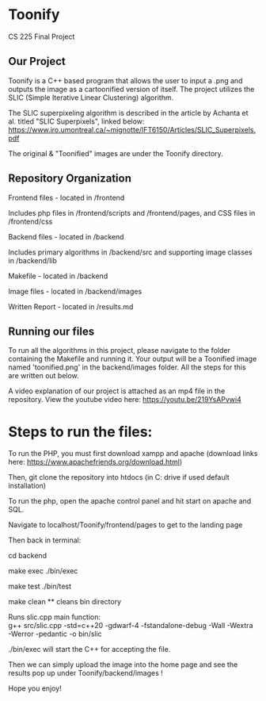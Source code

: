# Toonify
CS 225 Final Project

## Our Project
Toonify is a C++ based program that allows the user to input a .png and outputs the image as a cartoonified version of itself. The project utilizes the SLIC (Simple Iterative Linear Clustering) algorithm.

The SLIC superpixeling algorithm is described in the article by Achanta et al. titled "SLIC Superpixels", linked below:
https://www.iro.umontreal.ca/~mignotte/IFT6150/Articles/SLIC_Superpixels.pdf

The original & "Toonified" images are under the Toonify directory.

## Repository Organization

Frontend files - located in /frontend

Includes php files in /frontend/scripts and /frontend/pages, and CSS files in /frontend/css


Backend files - located in /backend

Includes primary algorithms in /backend/src and supporting image classes in /backend/lib


Makefile - located in /backend


Image files - located in /backend/images


Written Report - located in /results.md

## Running our files

To run all the algorithms in this project, please navigate to the folder containing the Makefile and running it. Your output will be a Toonified image named 'toonified.png' in the backend/images folder. All the steps for this are written out below.

A video explanation of our project is attached as an mp4 file in the repository. View the youtube video here: https://youtu.be/219YsAPvwi4

# Steps to run the files:

To run the PHP, you must first download xampp and apache (download links here: https://www.apachefriends.org/download.html)

Then, git clone the repository into htdocs (in C: drive if used default installation)

To run the php, open the apache control panel and hit start on apache and SQL.

Navigate to localhost/Toonify/frontend/pages to get to the landing page

Then back in terminal: 

cd backend

make exec
./bin/exec

make test 
./bin/test

make clean
  ** cleans bin directory

Runs slic.cpp main function:            
g++ src/slic.cpp -std=c++20 -gdwarf-4 -fstandalone-debug -Wall -Wextra -Werror -pedantic -o bin/slic

./bin/exec will start the C++ for accepting the file.

Then we can simply upload the image into the home page and see the results pop up under Toonify/backend/images !

Hope you enjoy!
